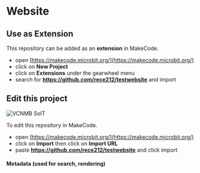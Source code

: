 # Website
## Use as Extension

This repository can be added as an **extension** in MakeCode.

* open [https://makecode.microbit.org/](https://makecode.microbit.org/)
* click on **New Project**
* click on **Extensions** under the gearwheel menu
* search for **https://github.com/rece212/testwebsite** and import

## Edit this project
![VCNMB SoIT](https://github.com/rece212/TestWebsite/assets/1363833/d8a685f8-f64a-411f-b07d-bbbb37f6809b)


To edit this repository in MakeCode.

* open [https://makecode.microbit.org/](https://makecode.microbit.org/)
* click on **Import** then click on **Import URL**
* paste **https://github.com/rece212/testwebsite** and click import

#### Metadata (used for search, rendering)
